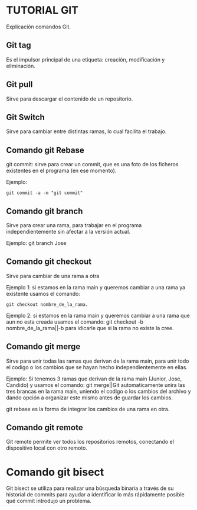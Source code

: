 # TUTORIAL GIT

Explicación comandos Git.

## Git tag

Es el impulsor principal de una etiqueta: creación, modificación y eliminación.

## Git pull

Sirve para descargar el contenido de un repositorio.

## Git Switch

Sirve para cambiar entre distintas ramas, lo cual facilita el trabajo.

 ## Comando git Rebase

git commit: sirve para crear un commit, que es una foto de los ficheros existentes en el programa (en ese momento).

Ejemplo: 
```
git commit -a -m "git commit"
```

## Comando git branch

Sirve para crear una rama, para trabajar en el programa independientemente sin afectar a la versión actual.

Ejemplo: git branch Jose

## Comando git checkout

Sirve para cambiar de una rama a otra

Ejemplo 1: si estamos en la rama main y queremos cambiar a una rama ya existente
usamos el comando: 
```
git checkout nombre_de_la_rama.
```

Ejemplo 2: si estamos en la rama main y queremos cambiar a una rama que aun no esta creada
usamos el comando: git checkout -b nombre_de_la_rama||-b para idicarle que si la rama no existe la cree.

## Comando git merge

Sirve para unir todas las ramas que derivan de la rama main, para unir todo el codigo o los cambios
que se hayan hecho independientemente en ellas.

Ejemplo: Si tenemos 3 ramas que derivan de la rama main (Junior, Jose, Candido)
y usamos el comando: git merge||Git automaticamente unira las tres brancas en la rama main,
uniendo el codigo o los cambios del archivo y dando opción a organizar este mismo antes de guardar los cambios.


git rebase es la forma de integrar los cambios de una rama en otra.

## Comando git remote

Git remote permite ver todos los repositorios remotos, conectando el dispositivo local con otro remoto.

# Comando git bisect

Git bisect se utiliza para realizar una búsqueda binaria a través de su historial de commits para ayudar a identificar lo más rápidamente posible qué commit introdujo un problema.
